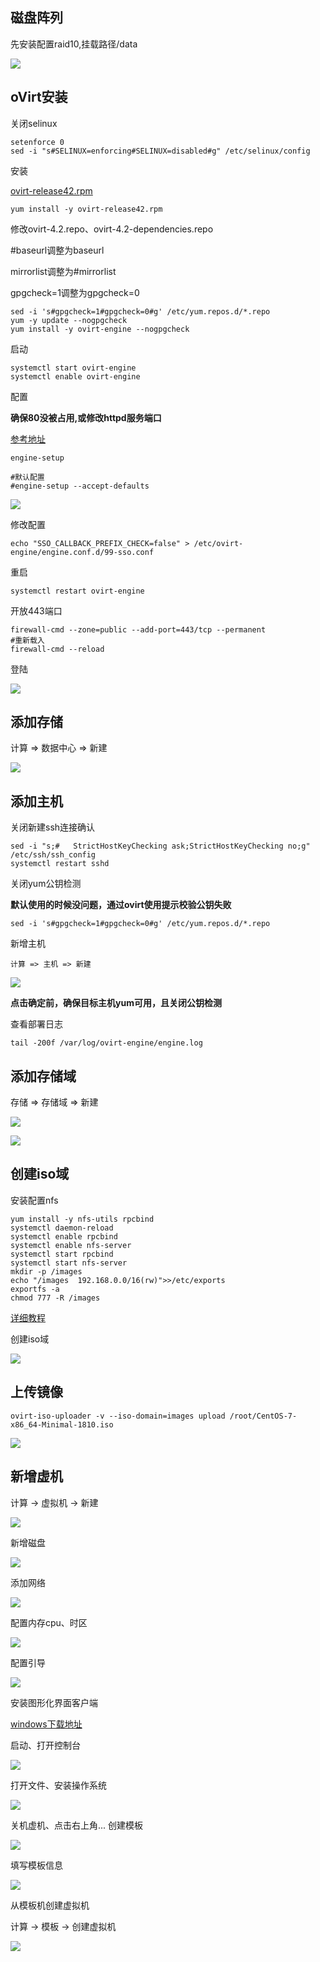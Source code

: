 ## 磁盘阵列

先安装配置raid10,挂载路径/data

![](./images/raid_10.png)

## oVirt安装

关闭selinux
	
	setenforce 0
	sed -i "s#SELINUX=enforcing#SELINUX=disabled#g" /etc/selinux/config

安装

[ovirt-release42.rpm](http://resources.ovirt.org/pub/yum-repo/ovirt-release42.rpm)

	yum install -y ovirt-release42.rpm

修改ovirt-4.2.repo、ovirt-4.2-dependencies.repo

\#baseurl调整为baseurl 

mirrorlist调整为#mirrorlist

gpgcheck=1调整为gpgcheck=0

	sed -i 's#gpgcheck=1#gpgcheck=0#g' /etc/yum.repos.d/*.repo
	yum -y update --nogpgcheck
	yum install -y ovirt-engine --nogpgcheck

启动

	systemctl start ovirt-engine
	systemctl enable ovirt-engine

配置

**确保80没被占用,或修改httpd服务端口**

[参考地址](https://blog.csdn.net/aydragon/article/details/80250599)

	engine-setup

	#默认配置
	#engine-setup --accept-defaults

![](./images/ovirt_01.png)

修改配置

	echo "SSO_CALLBACK_PREFIX_CHECK=false" > /etc/ovirt-engine/engine.conf.d/99-sso.conf
	
重启

	systemctl restart ovirt-engine

开放443端口

	firewall-cmd --zone=public --add-port=443/tcp --permanent
	#重新载入
	firewall-cmd --reload

登陆

![](./images/ovirt_logon.png)


## 添加存储

计算 => 数据中心 => 新建

![](./images/h3c_data.png)

## 添加主机

关闭新建ssh连接确认

	sed -i "s;#   StrictHostKeyChecking ask;StrictHostKeyChecking no;g" /etc/ssh/ssh_config
	systemctl restart sshd

关闭yum公钥检测

**默认使用的时候没问题，通过ovirt使用提示校验公钥失败**

	sed -i 's#gpgcheck=1#gpgcheck=0#g' /etc/yum.repos.d/*.repo

新增主机

	计算 => 主机 => 新建

![](./images/h3c_host.png)

**点击确定前，确保目标主机yum可用，且关闭公钥检测**

查看部署日志

	tail -200f /var/log/ovirt-engine/engine.log

## 添加存储域

存储 => 存储域 => 新建

![](./images/h3c_storage1.png)

![](./images/h3c_storage2.png)

## 创建iso域

安装配置nfs

	yum install -y nfs-utils rpcbind
	systemctl daemon-reload
	systemctl enable rpcbind
	systemctl enable nfs-server
	systemctl start rpcbind
	systemctl start nfs-server
	mkdir -p /images
	echo "/images  192.168.0.0/16(rw)">>/etc/exports
	exportfs -a
	chmod 777 -R /images

[详细教程](https://blog.csdn.net/finalkof1983/article/details/80432028)

创建iso域

![](./images/nfs_iso.png)

## 上传镜像

	ovirt-iso-uploader -v --iso-domain=images upload /root/CentOS-7-x86_64-Minimal-1810.iso

![](./images/upload_images.png)

## 新增虚机

计算 -> 虚拟机 -> 新建

![](./images/vm_01.png)

新增磁盘

![](./images/vm_02.png)

添加网络

![](./images/vm_03.png)

配置内存cpu、时区

![](./images/vm_04.png)

配置引导

![](./images/vm_05.png)

安装图形化界面客户端

[windows下载地址](https://releases.pagure.org/virt-viewer/virt-viewer-x64-8.0.msi)

启动、打开控制台

![](./images/vm_06.png)

打开文件、安装操作系统

![](./images/vm_07.png)

关机虚机、点击右上角... 创建模板

![](./images/vm_08.png)

填写模板信息

![](./images/vm_09.png)

从模板机创建虚拟机

计算 -> 模板 -> 创建虚拟机

![](./images/vm_10.png)









